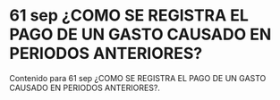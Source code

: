 # 61 sep  ¿COMO SE REGISTRA EL PAGO DE UN GASTO CAUSADO EN PERIODOS ANTERIORES?

Contenido para 61 sep  ¿COMO SE REGISTRA EL PAGO DE UN GASTO CAUSADO EN PERIODOS ANTERIORES?.